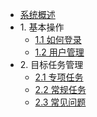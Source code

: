 * [系统概述](about.md)
* 1\. 基本操作
   * [1.1 如何登录](chapter01/1.1.md)
   * [1.2 用户管理](chapter01/1.2.md)
* 2\. 目标任务管理
   * [2.1 专项任务](chapter02/2.1.md)
   * [2.2 常规任务](chapter02/2.2.md)
   * [2.3 常见问题](chapter02/2.3.md)
